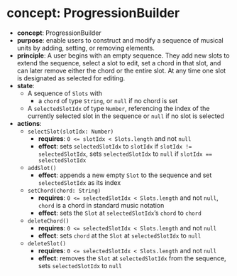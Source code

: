 # concept: ProgressionBuilder
*   **concept**: ProgressionBuilder
*   **purpose**: enable users to construct and modify a sequence of musical units by adding, setting, or removing elements.
*   **principle**: A user begins with an empty sequence. They add new slots to extend the sequence, select a slot to edit, set a chord in that slot, and can later remove either the chord or the entire slot. At any time one slot is designated as selected for editing.
*   **state**:
    *   A sequence of `Slots` with
        *   a `chord` of type `String`, or `null` if no chord is set
    *   A `selectedSlotIdx` of type `Number`, referencing the index of the currently selected slot in the sequence or `null` if no slot is selected
*   **actions**:
    *   `selectSlot(slotIdx: Number)`
        *   **requires**: `0 <= slotIdx < Slots.length` and not `null`
        *   **effect**: sets `selectedSlotIdx` to `slotIdx` if `slotIdx != selectedSlotIdx`, sets `selectedSlotIdx` to `null` if `slotIdx == selectedSlotIdx`
    *   `addSlot()`
        *   **effect**: appends a new empty `Slot` to the sequence and set `selectedSlotIdx` as its index
    *   `setChord(chord: String)`
        *   **requires**: `0 <= selectedSlotIdx < Slots.length` and not `null`, `chord` is a chord in standard music notation
        *   **effect**: sets the `Slot` at `selectedSlotIdx`’s `chord` to `chord`
    *   `deleteChord()`
        *   **requires**: `0 <= selectedSlotIdx < Slots.length` and not `null`
        *   **effect**: sets `chord` at the `Slot` at `selectedSlotIdx` to `null`
    *   `deleteSlot()`
        *   **requires**: `0 <= selectedSlotIdx < Slots.length` and not `null`
        *   **effect**: removes the `Slot` at `selectedSlotIdx` from the sequence, sets `selectedSlotIdx` to `null`